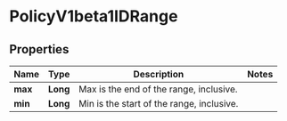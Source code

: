 
# PolicyV1beta1IDRange

## Properties
Name | Type | Description | Notes
------------ | ------------- | ------------- | -------------
**max** | **Long** | Max is the end of the range, inclusive. | 
**min** | **Long** | Min is the start of the range, inclusive. | 



